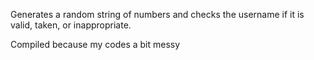 Generates a random string of numbers and checks the username if it is valid, taken, or inappropriate.

Compiled because my codes a bit messy
